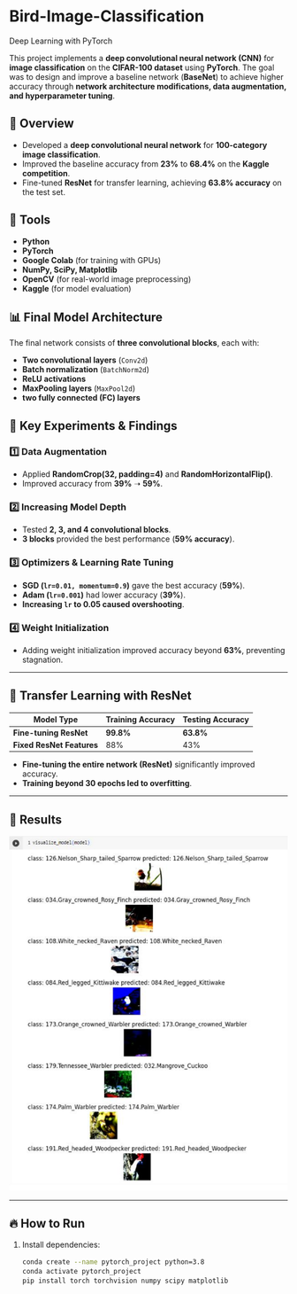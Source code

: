 # Bird-Image-Classification
Deep Learning with PyTorch 

This project implements a **deep convolutional neural network (CNN)** for **image classification** on the **CIFAR-100 dataset** using **PyTorch**. The goal was to design and improve a baseline network (**BaseNet**) to achieve higher accuracy through **network architecture modifications, data augmentation, and hyperparameter tuning**.

## 🚀 Overview
- Developed a **deep convolutional neural network** for **100-category image classification**.
- Improved the baseline accuracy from **23%** to **68.4%** on the **Kaggle competition**.
- Fine-tuned **ResNet** for transfer learning, achieving **63.8% accuracy** on the test set.

## 🔧 Tools
- **Python**
- **PyTorch**
- **Google Colab** (for training with GPUs)
- **NumPy, SciPy, Matplotlib**
- **OpenCV** (for real-world image preprocessing)
- **Kaggle** (for model evaluation)

## 📊 Final Model Architecture
The final network consists of **three convolutional blocks**, each with:
- **Two convolutional layers** (`Conv2d`)
- **Batch normalization** (`BatchNorm2d`)
- **ReLU activations**
- **MaxPooling layers** (`MaxPool2d`)
- **two fully connected (FC) layers**



## 🔬 Key Experiments & Findings
### **1️⃣ Data Augmentation**
- Applied **RandomCrop(32, padding=4)** and **RandomHorizontalFlip()**.
- Improved accuracy from **39%** ➝ **59%**.

### **2️⃣ Increasing Model Depth**
- Tested **2, 3, and 4 convolutional blocks**.
- **3 blocks** provided the best performance (**59% accuracy**).

### **3️⃣ Optimizers & Learning Rate Tuning**
- **SGD (`lr=0.01, momentum=0.9`)** gave the best accuracy (**59%**).
- **Adam (`lr=0.001`)** had lower accuracy (**39%**).
- **Increasing `lr` to 0.05 caused overshooting**.

### **4️⃣ Weight Initialization**
- Adding weight initialization improved accuracy beyond **63%**, preventing stagnation.

---

## 🎯 Transfer Learning with ResNet
| Model Type               | Training Accuracy | Testing Accuracy |
|--------------------------|------------------|------------------|
| **Fine-tuning ResNet**   | **99.8%**        | **63.8%**        |
| **Fixed ResNet Features** | 88%              | 43%              |

- **Fine-tuning the entire network (ResNet)** significantly improved accuracy.
- **Training beyond 30 epochs led to overfitting**.

---

## 📸 Results
![ResNet Results](images/results.png)

---

## 🔥 How to Run
1. Install dependencies:
   ```bash
   conda create --name pytorch_project python=3.8
   conda activate pytorch_project
   pip install torch torchvision numpy scipy matplotlib
